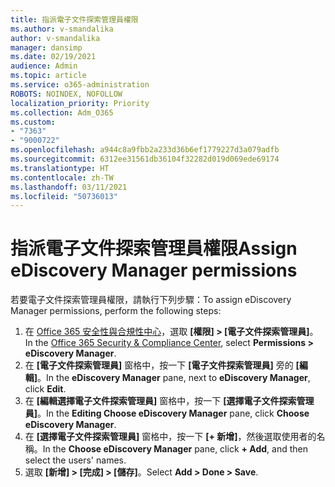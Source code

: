 ```yaml
---
title: 指派電子文件探索管理員權限
ms.author: v-smandalika
author: v-smandalika
manager: dansimp
ms.date: 02/19/2021
audience: Admin
ms.topic: article
ms.service: o365-administration
ROBOTS: NOINDEX, NOFOLLOW
localization_priority: Priority
ms.collection: Adm_O365
ms.custom:
- "7363"
- "9000722"
ms.openlocfilehash: a944c8a9fbb2a233d36b6ef1779227d3a079adfb
ms.sourcegitcommit: 6312ee31561db36104f32282d019d069ede69174
ms.translationtype: HT
ms.contentlocale: zh-TW
ms.lasthandoff: 03/11/2021
ms.locfileid: "50736013"
---
```

# <a name="assign-ediscovery-manager-permissions"></a><span data-ttu-id="2dd18-102">指派電子文件探索管理員權限</span><span class="sxs-lookup"><span data-stu-id="2dd18-102">Assign eDiscovery Manager permissions</span></span>

<span data-ttu-id="2dd18-103">若要電子文件探索管理員權限，請執行下列步驟：</span><span class="sxs-lookup"><span data-stu-id="2dd18-103">To assign eDiscovery Manager permissions, perform the following steps:</span></span>

1. <span data-ttu-id="2dd18-104">在 [Office 365 安全性與合規性中心](https://sip.protection.office.com/)，選取 **[權限] > [電子文件探索管理員]**。</span><span class="sxs-lookup"><span data-stu-id="2dd18-104">In the [Office 365 Security & Compliance Center](https://sip.protection.office.com/), select **Permissions > eDiscovery Manager**.</span></span>
2. <span data-ttu-id="2dd18-105">在 **[電子文件探索管理員]** 窗格中，按一下 **[電子文件探索管理員]** 旁的 **[編輯]**。</span><span class="sxs-lookup"><span data-stu-id="2dd18-105">In the **eDiscovery Manager** pane, next to **eDiscovery Manager**, click **Edit**.</span></span>
3. <span data-ttu-id="2dd18-106">在 **[編輯選擇電子文件探索管理員]** 窗格中，按一下 **[選擇電子文件探索管理員]**。</span><span class="sxs-lookup"><span data-stu-id="2dd18-106">In the **Editing Choose eDiscovery Manager** pane, click **Choose eDiscovery Manager**.</span></span>
4. <span data-ttu-id="2dd18-107">在 **[選擇電子文件探索管理員]** 窗格中，按一下 **[+ 新增]**，然後選取使用者的名稱。</span><span class="sxs-lookup"><span data-stu-id="2dd18-107">In the **Choose eDiscovery Manager** pane, click **+ Add**, and then select the users' names.</span></span>
5. <span data-ttu-id="2dd18-108">選取 **[新增] > [完成] > [儲存]**。</span><span class="sxs-lookup"><span data-stu-id="2dd18-108">Select **Add > Done > Save**.</span></span>